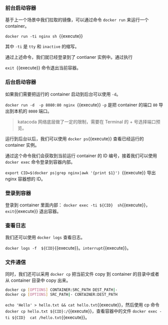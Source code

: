 ### 前台启动容器

基于上一个场景中我们拉取的镜像，可以通过命令 `docker run` 来运行一个 container。

`docker run -ti nginx sh `{{execute}}

其中 `-ti` 是 `tty` 和 `inactive` 的缩写。

通过上述命令，我们就已经登录到了 contianer 实例中。通过执行

`exit `{{execute}} 命令退出当前容器。



### 后台启动容器

如果我们需要把运行的 container 启动到后台可以使用 `-d`。

`docker run -d  -p 8080:80 nginx `{{execute}}  `-p` 是把 container 的端口 `80` 导出到本机的 `8080` 端口。

> katacoda 网络底层做了一定的限制，需要在 Terminal 的 + 号选择端口预览。

运行到后台以后，我们可以使用 `docker ps`{{execute}} 查看已经运行的 container 实例。

通过这个命令我们会获取到当前运行 container 的 ID 编号，接着我们可以使用 `docker exec` 命令登录到容器内部。

`export CID=$(docker ps|grep nginx|awk '{print $1}') `{{execute}} 导出 nginx 容器想的 ID。



### 登录到容器

登录到 container 里面内部：
`docker exec -ti ${CID}  sh`{{execute}}，`exit`{{execute}} 退出容器。



### 查看日志

我们还可以使用 `docker logs` 查看日志。

`docker logs -f  ${CID}`{{execute}}。`interrupt`{{execute}}。



### 文件通信

同时，我们还可以采用 `docker cp` 把当前文件 copy 到 container 的目录中或者从 container 目录中 copy 出来。

```bash
docker cp [OPTIONS] CONTAINER:SRC_PATH DEST_PATH|-
docker cp [OPTIONS] SRC_PATH|- CONTAINER:DEST_PATH
```

`echo 'Hello' > hello.txt && cat hello.txt`{{execute}}，然后使用 cp 命令 `docker cp hello.txt ${CID}:/`{{execute}}，查看容器中的文件 `docker exec -ti ${CID}  cat /hello.txt`{{execute}}。

